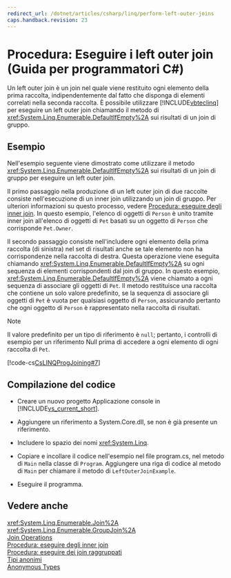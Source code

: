 ```yaml
---
redirect_url: /dotnet/articles/csharp/linq/perform-left-outer-joins
caps.handback.revision: 23
---
```

# Procedura: Eseguire i left outer join (Guida per programmatori C#)
Un left outer join è un join nel quale viene restituito ogni elemento della prima raccolta, indipendentemente dal fatto che disponga di elementi correlati nella seconda raccolta.  È possibile utilizzare [!INCLUDE[vbteclinq](../../../csharp/includes/vbteclinq-md.md)] per eseguire un left outer join chiamando il metodo di <xref:System.Linq.Enumerable.DefaultIfEmpty%2A> sui risultati di un join di gruppo.  
  
## Esempio  
 Nell'esempio seguente viene dimostrato come utilizzare il metodo <xref:System.Linq.Enumerable.DefaultIfEmpty%2A> sui risultati di un join di gruppo per eseguire un left outer join.  
  
 Il primo passaggio nella produzione di un left outer join di due raccolte consiste nell'esecuzione di un inner join utilizzando un join di gruppo.  Per ulteriori informazioni su questo processo, vedere [Procedura: eseguire degli inner join](../../../csharp/programming-guide/linq-query-expressions/how-to-perform-inner-joins.md). In questo esempio, l'elenco di oggetti di `Person` è unito tramite inner join all'elenco di oggetti di `Pet` basati su un oggetto di `Person` che corrisponde `Pet.Owner`.  
  
 Il secondo passaggio consiste nell'includere ogni elemento della prima raccolta \(di sinistra\) nel set di risultati anche se tale elemento non ha corrispondenze nella raccolta di destra.  Questa operazione viene eseguita chiamando <xref:System.Linq.Enumerable.DefaultIfEmpty%2A> su ogni sequenza di elementi corrispondenti dal join di gruppo.  In questo esempio, <xref:System.Linq.Enumerable.DefaultIfEmpty%2A> viene chiamato a ogni sequenza di associare gli oggetti di `Pet`.  Il metodo restituisce una raccolta che contiene un solo valore predefinito, se la sequenza di associare gli oggetti di `Pet` è vuota per qualsiasi oggetto di `Person`, assicurando pertanto che ogni oggetto di `Person` è rappresentato nella raccolta di risultati.  
  
> [!NOTE]
>  Il valore predefinito per un tipo di riferimento è `null`; pertanto, i controlli di esempio per un riferimento Null prima di accedere a ogni elemento di ogni raccolta di `Pet`.  
  
 [!code-cs[CsLINQProgJoining#7](../../../csharp/programming-guide/linq-query-expressions/codesnippet/CSharp/how-to-perform-left-outer-joins_1.cs)]  
  
## Compilazione del codice  
  
-   Creare un nuovo progetto Applicazione console in [!INCLUDE[vs_current_short](../../../csharp/programming-guide/classes-and-structs/includes/vs-current-short-md.md)].  
  
-   Aggiungere un riferimento a System.Core.dll, se non è già presente un riferimento.  
  
-   Includere lo spazio dei nomi <xref:System.Linq>.  
  
-   Copiare e incollare il codice nell'esempio nel file program.cs, nel metodo di `Main` nella classe di `Program`.  Aggiungere una riga di codice al metodo di `Main` per chiamare il metodo di `LeftOuterJoinExample`.  
  
-   Eseguire il programma.  
  
## Vedere anche  
 <xref:System.Linq.Enumerable.Join%2A>   
 <xref:System.Linq.Enumerable.GroupJoin%2A>   
 [Join Operations](../../../visual-basic/programming-guide/concepts/linq/join-operations.md)   
 [Procedura: eseguire degli inner join](../../../csharp/programming-guide/linq-query-expressions/how-to-perform-inner-joins.md)   
 [Procedura: eseguire dei join raggruppati](../../../csharp/programming-guide/linq-query-expressions/how-to-perform-grouped-joins.md)   
 [Tipi anonimi](../../../csharp/programming-guide/classes-and-structs/anonymous-types.md)   
 [Anonymous Types](../../../visual-basic/programming-guide/language-features/objects-and-classes/anonymous-types.md)